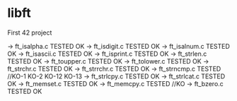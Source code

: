 # libft
First 42 project

-> ft_isalpha.c  TESTED OK
-> ft_isdigit.c  TESTED OK
-> ft_isalnum.c TESTED OK
-> ft_isascii.c TESTED OK
-> ft_isprint.c	TESTED OK
-> ft_strlen.c  TESTED OK
-> ft_toupper.c  TESTED OK
-> ft_tolower.c  TESTED OK
-> ft_strchr.c  TESTED OK
-> ft_strrchr.c TESTED OK
-> ft_strncmp.c TESTED //KO-1 KO-2 KO-12 KO-13
-> ft_strlcpy.c  TESTED OK
-> ft_strlcat.c TESTED OK
-> ft_memset.c TESTED OK
-> ft_memcpy.c TESTED //KO
-> ft_bzero.c TESTED OK

